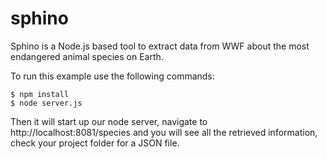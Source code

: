 # sphino

Sphino is a Node.js based tool to extract data from WWF about the most endangered animal species on Earth.

To run this example use the following commands:

```
$ npm install
$ node server.js
```

Then it will start up our node server, navigate to http://localhost:8081/species and you will see all the retrieved information, check your project folder for a JSON file.
